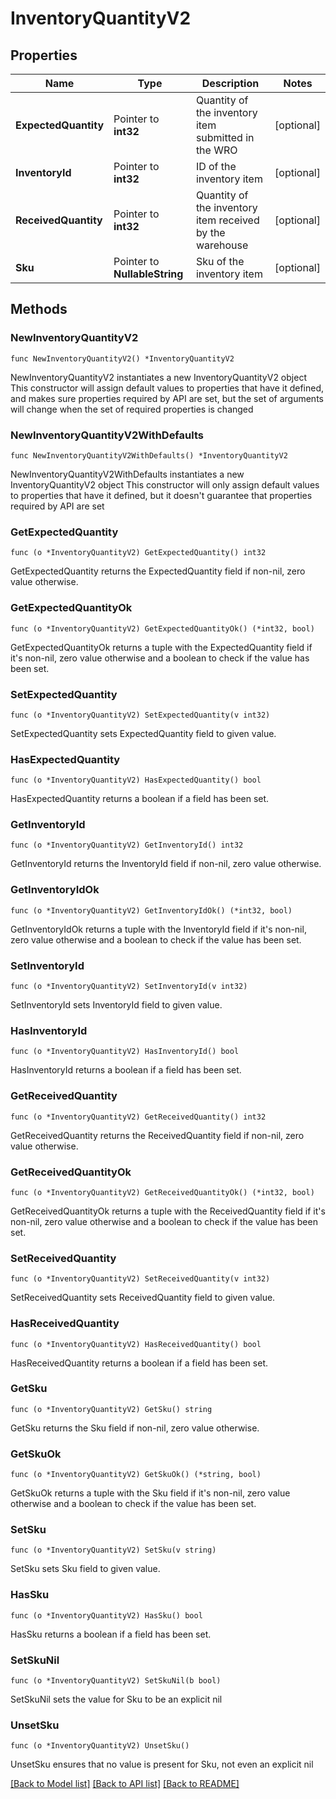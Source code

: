 # InventoryQuantityV2

## Properties

Name | Type | Description | Notes
------------ | ------------- | ------------- | -------------
**ExpectedQuantity** | Pointer to **int32** | Quantity of the inventory item submitted in the WRO | [optional] 
**InventoryId** | Pointer to **int32** | ID of the inventory item | [optional] 
**ReceivedQuantity** | Pointer to **int32** | Quantity of the inventory item received by the warehouse | [optional] 
**Sku** | Pointer to **NullableString** | Sku of the inventory item | [optional] 

## Methods

### NewInventoryQuantityV2

`func NewInventoryQuantityV2() *InventoryQuantityV2`

NewInventoryQuantityV2 instantiates a new InventoryQuantityV2 object
This constructor will assign default values to properties that have it defined,
and makes sure properties required by API are set, but the set of arguments
will change when the set of required properties is changed

### NewInventoryQuantityV2WithDefaults

`func NewInventoryQuantityV2WithDefaults() *InventoryQuantityV2`

NewInventoryQuantityV2WithDefaults instantiates a new InventoryQuantityV2 object
This constructor will only assign default values to properties that have it defined,
but it doesn't guarantee that properties required by API are set

### GetExpectedQuantity

`func (o *InventoryQuantityV2) GetExpectedQuantity() int32`

GetExpectedQuantity returns the ExpectedQuantity field if non-nil, zero value otherwise.

### GetExpectedQuantityOk

`func (o *InventoryQuantityV2) GetExpectedQuantityOk() (*int32, bool)`

GetExpectedQuantityOk returns a tuple with the ExpectedQuantity field if it's non-nil, zero value otherwise
and a boolean to check if the value has been set.

### SetExpectedQuantity

`func (o *InventoryQuantityV2) SetExpectedQuantity(v int32)`

SetExpectedQuantity sets ExpectedQuantity field to given value.

### HasExpectedQuantity

`func (o *InventoryQuantityV2) HasExpectedQuantity() bool`

HasExpectedQuantity returns a boolean if a field has been set.

### GetInventoryId

`func (o *InventoryQuantityV2) GetInventoryId() int32`

GetInventoryId returns the InventoryId field if non-nil, zero value otherwise.

### GetInventoryIdOk

`func (o *InventoryQuantityV2) GetInventoryIdOk() (*int32, bool)`

GetInventoryIdOk returns a tuple with the InventoryId field if it's non-nil, zero value otherwise
and a boolean to check if the value has been set.

### SetInventoryId

`func (o *InventoryQuantityV2) SetInventoryId(v int32)`

SetInventoryId sets InventoryId field to given value.

### HasInventoryId

`func (o *InventoryQuantityV2) HasInventoryId() bool`

HasInventoryId returns a boolean if a field has been set.

### GetReceivedQuantity

`func (o *InventoryQuantityV2) GetReceivedQuantity() int32`

GetReceivedQuantity returns the ReceivedQuantity field if non-nil, zero value otherwise.

### GetReceivedQuantityOk

`func (o *InventoryQuantityV2) GetReceivedQuantityOk() (*int32, bool)`

GetReceivedQuantityOk returns a tuple with the ReceivedQuantity field if it's non-nil, zero value otherwise
and a boolean to check if the value has been set.

### SetReceivedQuantity

`func (o *InventoryQuantityV2) SetReceivedQuantity(v int32)`

SetReceivedQuantity sets ReceivedQuantity field to given value.

### HasReceivedQuantity

`func (o *InventoryQuantityV2) HasReceivedQuantity() bool`

HasReceivedQuantity returns a boolean if a field has been set.

### GetSku

`func (o *InventoryQuantityV2) GetSku() string`

GetSku returns the Sku field if non-nil, zero value otherwise.

### GetSkuOk

`func (o *InventoryQuantityV2) GetSkuOk() (*string, bool)`

GetSkuOk returns a tuple with the Sku field if it's non-nil, zero value otherwise
and a boolean to check if the value has been set.

### SetSku

`func (o *InventoryQuantityV2) SetSku(v string)`

SetSku sets Sku field to given value.

### HasSku

`func (o *InventoryQuantityV2) HasSku() bool`

HasSku returns a boolean if a field has been set.

### SetSkuNil

`func (o *InventoryQuantityV2) SetSkuNil(b bool)`

 SetSkuNil sets the value for Sku to be an explicit nil

### UnsetSku
`func (o *InventoryQuantityV2) UnsetSku()`

UnsetSku ensures that no value is present for Sku, not even an explicit nil

[[Back to Model list]](../README.md#documentation-for-models) [[Back to API list]](../README.md#documentation-for-api-endpoints) [[Back to README]](../README.md)


